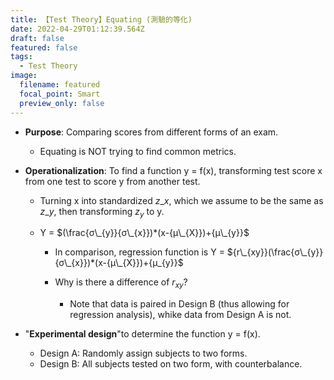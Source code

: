 ```yaml
---
title: 【Test Theory】Equating (測驗的等化)
date: 2022-04-29T01:12:39.564Z
draft: false
featured: false
tags:
  - Test Theory
image:
  filename: featured
  focal_point: Smart
  preview_only: false
---
```

* **Purpose**: Comparing scores from different forms of an exam.

  * Equating is NOT trying to find common metrics.
* **Operationalization**: To find a function y = f(x), transforming test score x from one test to score y from another test.

  * Turning x into standardized $z\_{x}$, which we assume to be the same as $z\_{y}$, then transforming $z_{y}$ to y.
  * Y = $(\frac{σ\_{y}}{σ\_{x}})*(x-{μ\_{X}})+{μ\_{y}}$

    * In comparison, regression function is Y = ${r\_{xy}}(\frac{σ\_{y}}{σ\_{x}})*(x-{μ\_{X}})+{μ_{y}}$
    * Why is there a difference of ${r_{xy}}$?

      * Note that data is paired in Design B (thus allowing for regression analysis), whike data from Design A is not.
* "**Experimental design**"to determine the function y = f(x).

  * Design A: Randomly assign subjects to two forms.
  * Design B: All subjects tested on two form, with counterbalance.